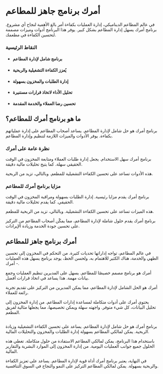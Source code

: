 # **أمرك برنامج جاهز للمطاعم**

في عالم المطاعم الديناميكي، إدارة العمليات بكفاءة أمر بالغ الأهمية لنجاح أي مشروع. برنامج أمرك يسهل إدارة المطاعم بشكل كبير. يوفر هذا البرنامج أدوات وميزات مصممة لتحسين الكفاءة في مطعمك.

### **النقاط الرئيسية**

- #### برنامج شامل لإدارة المطاعم
- #### يُعزز الكفاءة التشغيلية والربحية
- #### إدارة الطلبات والمخزون بسهولة
- #### تحليل الأداء لاتخاذ قرارات مستنيرة
- #### تحسين رضا العملاء والخدمة المقدمة

## **ما هو برنامج أمرك للمطاعم؟**

برنامج أمرك هو حل شامل لإدارة المطاعم. يساعد أصحاب المطاعم على إدارة عملياتهم بكفاءة. يوفر الأدوات والميزات اللازمة لتنظيم وإدارة المطاعم.

### **نظرة عامة على أمرك**

برنامج أمرك سهل الاستخدام. يجعل إدارة طلبات العملاء ومتابعة المخزون في الوقت الحقيقي سهلة. كما يتيح تحليلات مالية دقيقة.

هذه الأدوات تساعد على تحسين الكفاءة التشغيلية للمطعم. وبالتالي، تزيد من الربحية.

### **مزايا برنامج أمرك للمطاعم**

برنامج أمرك يقدم مزايا رئيسية. إدارة الطلبات بسهولة ومراقبة المخزون في الوقت الحقيقي. كما يقدم تحليلات مالية دقيقة.

هذه الميزات تساعد على تحسين الكفاءة التشغيلية. وبالتالي، تزيد من الربحية للمطعم.

برنامج أمرك يقدم حلول شاملة لإدارة المطاعم، مما يمكّن أصحاب المطاعم من التركيز على تحسين جودة الخدمة وزيادة الإيرادات.

## **أمرك برنامج جاهز للمطاعم**

في عالم المطاعم، تواجه إداراتها تحديات كثيرة. من التحكم في المخزون إلى تحسين الطهي والخدمة، هناك الكثير للاهتمام به. ولحسن الحظ، يوجد برنامج يسهل هذه العمليات - أمرك.

أمرك هو برنامج مصمم خصيصًا للمطاعم. يسهل على المديرين تنظيم العمليات وجمع بيانات مهمة. هذا يساعد في اتخاذ قرارات أفضل.

أمرك هو الحل الشامل لإدارة المطاعم، مما يمكن المديرين من التركيز على تقديم تجربة رائعة للعملاء.

يحتوي أمرك على أدوات متكاملة لمساعدة إدارات المطاعم. من إدارة المخزون إلى تحليل البيانات، كل شيء متوفر. واجهته سهلة ويمكن تخصيصها، مما يجعلها مثالية لفريق المطعم.

## 

برنامج أمرك هو حل شامل لإدارة المطاعم. يساعد على تحسين الكفاءة التشغيلية وزيادة الربحية. يمكن لمالكي المطاعم بسهولة إدارة الطلبات والمخزون والتحليلات المالية.

باستخدام هذا البرنامج، يمكن لمالكي المطاعم الاستفادة من حلول متكاملة. تغطي هذه الحلول جميع جوانب العمليات اليومية. من إدارة المخزون إلى الموارد البشرية والتقارير المالية.

في النهاية، يعتبر برنامج أمرك أداة قوية لإدارة المطاعم. يساعد على تعزيز الكفاءة والربحية بسهولة. يمكن لمالكي المطاعم التركيز على النمو والنجاح في السوق التنافسية.
